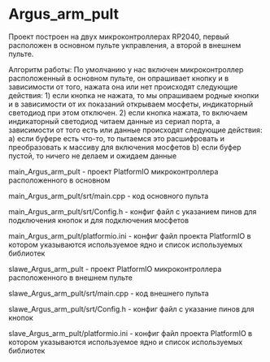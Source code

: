# Argus_arm_pult
Проект построен на двух микроконтроллерах RP2040, первый расположен в основном пульте укправления, а второй в внешнем пульте. 

Алгоритм работы: 
    По умолчанию у нас включен микроконтроллер расположенный в основном пульте, он опрашивает кнопку и в зависимости от того, нажата она или нет происходят следующие действия:
        1) если кнопка не нажата, то мы опрашиваем родные кнопки и в зависимости от их показаний открываем мосфеты, индикаторный светодиод при этом отключен. 
        2) если кнопка нажата, то включаем индикаторный светодиод читаем данные из сериал порта, а зависимости от того есть или данные происходят следующие действия:
            a) если буфере есть что-то, то пытаемся это расшифровать и преобразовать к массиву для включения мосфетов
            b) если буфер пустой, то ничего не делаем и ожидаем данные 


main_Argus_arm_pult - проект PlatformIO микроконтроллера расположенного в основном 

main_Argus_arm_pult/srt/main.cpp - код основного пульта

main_Argus_arm_pult/srt/Config.h - конфиг файл с указанием пинов для подключения кнопок и для подключения мосфетов

main_Argus_arm_pult/platformio.ini - конфиг файл проекта PlatformIO в котором указываются используемое ядно и список используемых библиотек 


slawe_Argus_arm_pult - проект PlatformIO микроконтроллера расположенного в внешнем пульте 

slawe_Argus_arm_pult/srt/main.cpp - код внешнего пульта 

slawe_Argus_arm_pult/srt/Config.h - конфиг файл с указание пинов для кнопок 

slave_Argus_arm_pult/platformio.ini - конфиг файл проекта PlatformIO в котором указываются используемое ядно и список используемых библиотек 
